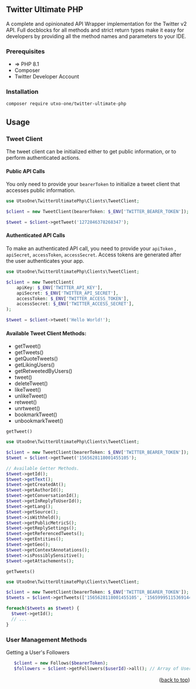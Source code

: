 ## Twitter Ultimate PHP

A complete and opinionated API Wrapper implementation for the Twitter v2 API. Full docblocks for all methods and strict
return types make it easy for developers by providing all the method names and parameters to your IDE.

### Prerequisites

 - => PHP 8.1
 - Composer
 - Twitter Developer Account


### Installation

  ```sh
  composer require utxo-one/twitter-ultimate-php
  ```
   
## Usage

### Tweet Client

The tweet client can be initialized either to get public information, or to perform authenticated actions.

#### Public API Calls

You only need to provide your `bearerToken` to initialize a tweet client that accesses public information.

```php
use UtxoOne\TwitterUltimatePhp\Clients\TweetClient;

$client = new TweetClient(bearerToken: $_ENV['TWITTER_BEARER_TOKEN']);

$tweet = $client->getTweet('1272846378268347');
```
#### Authenticated API Calls

To make an authenticated API call, you need to provide your `apiToken` , `apiSecret`, `accessToken`, `accessSecret`.
Access tokens are generated after the user authenticates your app.

```php
use UtxoOne\TwitterUltimatePhp\Clients\TweetClient;

$client = new TweetClient(
    apiKey: $_ENV['TWITTER_API_KEY'], 
    apiSecret: $_ENV['TWITTER_API_SECRET'], 
    accessToken: $_ENV['TWITTER_ACCESS_TOKEN'], 
    accessSecret: $_ENV['TWITTER_ACCESS_SECRET'],
);

$tweet = $client->tweet('Hello World!');
```

#### Available Tweet Client Methods:

 - getTweet()
 - getTweets()
 - getQuoteTweets()
 - getLikingUsers()
 - getRetweetedByUsers()
 - tweet()
 - deleteTweet()
 - likeTweet()
 - unlikeTweet()
 - retweet()
 - unrtweet()
 - bookmarkTweet()
 - unbookmarkTweet()

`getTweet()`

```php
use UtxoOne\TwitterUltimatePhp\Clients\TweetClient;

$client = new TweetClient(bearerToken: $_ENV['TWITTER_BEARER_TOKEN']);
$tweet = $client->getTweet('1565628118001455105');

// Available Getter Methods.
$tweet->getId();
$tweet->getText();
$tweet->getCreatedAt();
$tweet->getAuthorId();
$tweet->getConversationId();
$tweet->getInReplyToUserId();
$tweet->getLang();
$tweet->getSource();
$tweet->isWithheld();
$tweet->getPublicMetricS();
$tweet->getReplySettings();
$tweet->getReferencedTweets();
$tweet->getEntities();
$tweet->getGeo();
$tweet->getContextAnnotations();
$tweet->isPossiblySensitive();
$tweet->getAttachements();
```
`getTweets()`

```php
use UtxoOne\TwitterUltimatePhp\Clients\TweetClient;

$client = new TweetClient(bearerToken: $_ENV['TWITTER_BEARER_TOKEN']);
$tweets = $client->getTweets(['1565628118001455105', '1565999511536914433'])->all();

foreach($tweets as $tweet) {
  $tweet->getId();
  // ...
}
```
### User Management Methods

Getting a User's Followers

```php
   $client = new Follows($bearerToken);
   $followers = $client->getFollowers($userId)->all(); // Array of Users
```

<p align="right">(<a href="#readme-top">back to top</a>)</p>
